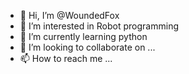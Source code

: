 - 👋 Hi, I’m @WoundedFox
- 👀 I’m interested in Robot programming
- 🌱 I’m currently learning python
- 💞️ I’m looking to collaborate on ...
- 📫 How to reach me ...

<!---
WoundedFox/WoundedFox is a ✨ special ✨ repository because its `README.md` (this file) appears on your GitHub profile.
You can click the Preview link to take a look at your changes.
--->
